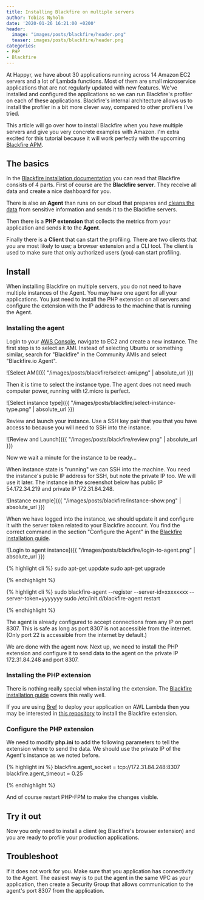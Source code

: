 ```yaml
---
title: Installing Blackfire on multiple servers
author: Tobias Nyholm
date: '2020-01-26 16:21:00 +0200'
header:
  image: "images/posts/blackfire/header.png"
  teaser: images/posts/blackfire/header.png
categories:
- PHP
- Blackfire
---
```


At Happyr, we have about 30 applications running across 14 Amazon EC2 servers and 
a lot of Lambda functions. Most of them are small microservice applications that 
are not regularly updated with new features. We've installed and configured the 
applications so we can run Blackfire's profiler on each of these applications. 
Blackfire's internal architecture allows us to install the profiler in a bit more 
clever way, compared to other profilers I've tried. 

This article will go over how to install Blackfire when you have multiple servers
and give you very concrete examples with Amazon. I'm extra excited for this tutorial
because it will work perfectly with the upcoming [Blackfire APM](https://hello.blackfire.io/apm).

## The basics

In the [Blackfire installation documentation](https://blackfire.io/docs/up-and-running/installation)
you can read that Blackfire consists of 4 parts. First of course are the **Blackfire server**. 
They receive all data and create a nice dashboard for you. 

There is also an **Agent** than runs on our cloud that prepares and [cleans the data](https://blackfire.io/docs/reference-guide/faq#what-data-is-sent-to-the-blackfire-servers) 
from sensitive information and sends it to the Blackfire servers. 

Then there is a **PHP extension** that collects the metrics from your application
and sends it to the **Agent**.

Finally there is a **Client** that can start the profiling. There are two clients
that you are most likely to use; a browser extension and a CLI tool. The client
is used to make sure that only authorized users (you) can start profiling. 

## Install

When installing Blackfire on multiple servers, you do not need to have multiple instances
of the Agent. You may have one agent for all your applications. You just need to
install the PHP extension on all servers and configure the extension with the
IP address to the machine that is running the Agent. 

### Installing the agent

Login to your [AWS Console](https://console.aws.amazon.com/), navigate to EC2
and create a new instance. The first step is to select an AMI. Instead of selecting
Ubuntu or something similar, search for "Blackfire" in the Community AMIs and select
"Blackfire.io Agent".

![Select AMI]({{ "/images/posts/blackfire/select-ami.png" | absolute_url }})

Then it is time to select the instance type. The agent does not need much computer
power, running with t2.micro is perfect. 

![Select instance type]({{ "/images/posts/blackfire/select-instance-type.png" | absolute_url }})

Review and launch your instance. Use a SSH key pair that you that you have access to
because you will need to SSH into the instance. 

![Review and Launch]({{ "/images/posts/blackfire/review.png" | absolute_url }})

Now we wait a minute for the instance to be ready...

When instance state is "running" we can SSH into the machine. You need the instance's
public IP address for SSH, but note the private IP too. We will use it later. The 
instance in the screenshot below has public IP 54.172.34.219 and private IP 172.31.84.248.

![Instance example]({{ "/images/posts/blackfire/instance-show.png" | absolute_url }})

When we have logged into the instance, we should update it and configure it with
the server token related to your Blackfire account. You find the correct command 
in the section "Configure the Agent" in the [Blackfire installation guide](https://blackfire.io/docs/up-and-running/installation). 

![Login to agent instance]({{ "/images/posts/blackfire/login-to-agent.png" | absolute_url }})
 
{% highlight cli %}
sudo apt-get uppdate
sudo apt-get upgrade

{% endhighlight %}

{% highlight cli %}
sudo blackfire-agent --register --server-id=xxxxxxxx --server-token=yyyyyyy
sudo /etc/init.d/blackfire-agent restart 

{% endhighlight %}

The agent is already configured to accept connections from any IP on port 8307.
This is safe as long as port 8307 is not accessible from the internet. (Only port
22 is accessible from the internet by default.)   

We are done with the agent now. Next up, we need to install the PHP extension and 
configure it to send data to the agent on the private IP 172.31.84.248 and port 8307.

### Installing the PHP extension

There is nothing really special when installing the extension. The 
[Blackfire installation guide](https://blackfire.io/docs/up-and-running/installation)
covers this really well. 

If you are using [Bref](https://bref.sh/) to deploy your application on AWL Lambda
then you may be interested in [this repository](https://github.com/brefphp/extra-php-extensions) 
to install the Blackfire extension.

### Configure the PHP extension

We need to modify **php.ini** to add the following parameters to tell the extension
where to send the data. We should use the private IP of the Agent's instance as 
we noted before.  

{% highlight ini %}
blackfire.agent_socket = tcp://172.31.84.248:8307
blackfire.agent_timeout = 0.25

{% endhighlight %}

And of course restart PHP-FPM to make the changes visible.

## Try it out

Now you only need to install a client (eg Blackfire's browser extension) and you
are ready to profile your production applications. 

## Troubleshoot

If it does not work for you. Make sure that you application has connectivity to
the Agent. The easiest way is to put the agent in the same VPC as your application, 
then create a Security Group that allows communication to the agent's port 8307
from the application. 
